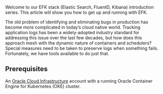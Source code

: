 Welcome to our EFK stack (Elastic Search, FluentD, Kibana) introduction series. This article will show you how to get up and running with EFK.

The old problem of identifying and eliminating bugs in production has become more complicated in today’s cloud native world. Tracking application logs has been a widely-adopted industry standard for addressing this issue over the last few decades, but how does this approach mesh with the dynamic nature of containers and schedulers? Special measures need to be taken to preserve logs when something fails. Fortunately, we have tools available to do just that.

## Prerequisites

An [Oracle Cloud Infrastructure](https://cloud.oracle.com/en_US/iaas) account with a running Oracle Container Engine for Kubernetes (OKE) cluster.